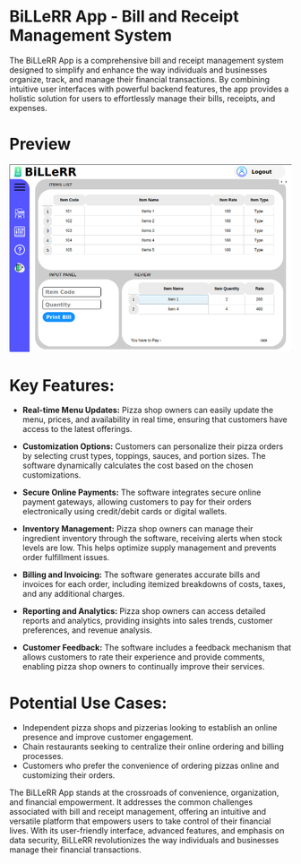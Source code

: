 # BiLLeRR App - Bill and Receipt Management System
The BiLLeRR App is a comprehensive bill and receipt management system designed to simplify and enhance the way individuals and businesses organize, track, and manage their financial transactions. By combining intuitive user interfaces with powerful backend features, the app provides a holistic solution for users to effortlessly manage their bills, receipts, and expenses.

# Preview
![Preview](BiLLeRR.jpeg)

# Key Features:
- **Real-time Menu Updates:** Pizza shop owners can easily update the menu, prices, and availability in real time, ensuring that customers have access to the latest offerings.

- **Customization Options:** Customers can personalize their pizza orders by selecting crust types, toppings, sauces, and portion sizes. The software dynamically calculates the cost based on the chosen customizations.

- **Secure Online Payments:** The software integrates secure online payment gateways, allowing customers to pay for their orders electronically using credit/debit cards or digital wallets.

- **Inventory Management:** Pizza shop owners can manage their ingredient inventory through the software, receiving alerts when stock levels are low. This helps optimize supply management and prevents order fulfillment issues.

- **Billing and Invoicing:** The software generates accurate bills and invoices for each order, including itemized breakdowns of costs, taxes, and any additional charges.

- **Reporting and Analytics:** Pizza shop owners can access detailed reports and analytics, providing insights into sales trends, customer preferences, and revenue analysis.

- **Customer Feedback:** The software includes a feedback mechanism that allows customers to rate their experience and provide comments, enabling pizza shop owners to continually improve their services.


# Potential Use Cases:
- Independent pizza shops and pizzerias looking to establish an online presence and improve customer engagement.
- Chain restaurants seeking to centralize their online ordering and billing processes.
- Customers who prefer the convenience of ordering pizzas online and customizing their orders.


The BiLLeRR App stands at the crossroads of convenience, organization, and financial empowerment. It addresses the common challenges associated with bill and receipt management, offering an intuitive and versatile platform that empowers users to take control of their financial lives. With its user-friendly interface, advanced features, and emphasis on data security, BiLLeRR revolutionizes the way individuals and businesses manage their financial transactions.

